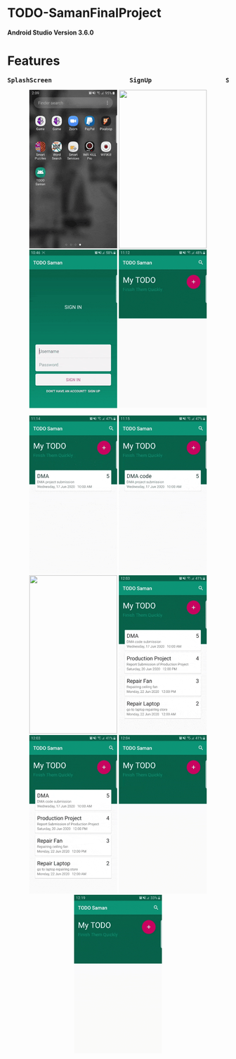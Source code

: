 # TODO-SamanFinalProject

**Android Studio Version 3.6.0**

# Features

<p align = "center">
<pre><b>SplashScreen</b>                     <b>SignUp</b>                    <b>SignIn</b>                    <b>AddTask</b></pre>
<p align="center">
  <img src = "gif/splashscreen.gif" width="200" height="360">
  <img src = "gif/signup.gif" width="200" height="360">
  <img src = "gif/signin.gif" width="200" height="360">
  <img src = "gif/addtask.gif" width="200" height="360">
 </p>
 
 <p align="center">
 <img src = "gif/edittask.gif" width="200" height="360">
   <img src = "gif/swipedelete.gif" width="200" height="360">
   <img src = "gif/search.gif" width="200" height="360">
   <img src = "gif/calendar.gif" width="200" height="360">
   <img src = "gif/deletealltasks.gif" width="200" height="360">
   <img src = "gif/logout.gif" width="200" height="360">
   <img src = "gif/exit.gif" width="200" height="360">
 </p>
